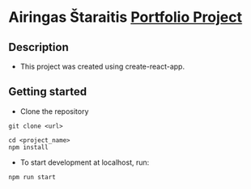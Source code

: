 # Airingas Štaraitis [Portfolio Project](https://airis1k.github.io/Portfolio/)

## Description

-  This project was created using create-react-app.

## Getting started

-  Clone the repository

```
git clone <url>
```

```
cd <project_name>
npm install
```

-  To start development at localhost, run:

```
npm run start
```
